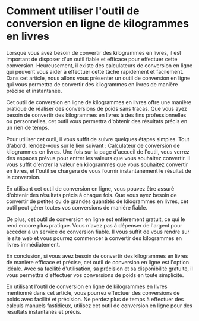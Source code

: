 Comment utiliser l'outil de conversion en ligne de kilogrammes en livres
========================================================================

Lorsque vous avez besoin de convertir des kilogrammes en livres, il est important de disposer d'un outil fiable et efficace pour effectuer cette conversion. Heureusement, il existe des calculateurs de conversion en ligne qui peuvent vous aider à effectuer cette tâche rapidement et facilement. Dans cet article, nous allons vous présenter un outil de conversion en ligne qui vous permettra de convertir des kilogrammes en livres de manière précise et instantanée.

Cet outil de conversion en ligne de kilogrammes en livres offre une manière pratique de réaliser des conversions de poids sans tracas. Que vous ayez besoin de convertir des kilogrammes en livres à des fins professionnelles ou personnelles, cet outil vous permettra d'obtenir des résultats précis en un rien de temps.

Pour utiliser cet outil, il vous suffit de suivre quelques étapes simples. Tout d'abord, rendez-vous sur le lien suivant : Calculateur de conversion de kilogrammes en livres. Une fois sur la page d'accueil de l'outil, vous verrez des espaces prévus pour entrer les valeurs que vous souhaitez convertir. Il vous suffit d'entrer la valeur en kilogrammes que vous souhaitez convertir en livres, et l'outil se chargera de vous fournir instantanément le résultat de la conversion.

En utilisant cet outil de conversion en ligne, vous pouvez être assuré d'obtenir des résultats précis à chaque fois. Que vous ayez besoin de convertir de petites ou de grandes quantités de kilogrammes en livres, cet outil peut gérer toutes vos conversions de manière fiable.

De plus, cet outil de conversion en ligne est entièrement gratuit, ce qui le rend encore plus pratique. Vous n'avez pas à dépenser de l'argent pour accéder à un service de conversion fiable. Il vous suffit de vous rendre sur le site web et vous pourrez commencer à convertir des kilogrammes en livres immédiatement.

En conclusion, si vous avez besoin de convertir des kilogrammes en livres de manière efficace et précise, cet outil de conversion en ligne est l'option idéale. Avec sa facilité d'utilisation, sa précision et sa disponibilité gratuite, il vous permettra d'effectuer vos conversions de poids en toute simplicité.

En utilisant l'outil de conversion en ligne de kilogrammes en livres mentionné dans cet article, vous pourrez effectuer des conversions de poids avec facilité et précision. Ne perdez plus de temps à effectuer des calculs manuels fastidieux, utilisez cet outil de conversion en ligne pour des résultats instantanés et précis.